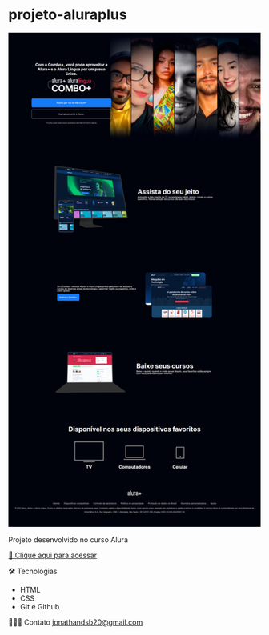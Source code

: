 # projeto-aluraplus


![preview](preview.png)

Projeto desenvolvido no curso Alura 


[🔗 Clique aqui para acessar](https://jonathandesb.github.io/projeto-aluraplus/)

🛠️ Tecnologias
- HTML
- CSS
- Git e Github

🧙🏾‍♂️ Contato
jonathandsb20@gmail.com
